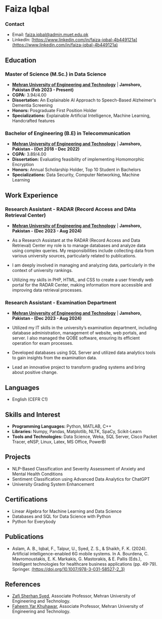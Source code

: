 # Faiza Iqbal

### Contact
- Email: [faiza.iqbal@admin.muet.edu.pk](mailto:faiza.iqbal@admin.muet.edu.pk)
- LinkedIn: [https://www.linkedin.com/in/faiza-iqbal-4b449121a](https://www.linkedin.com/in/faiza-iqbal-4b449121a)

## Education
### Master of Science (M.Sc.) in Data Science
- **[Mehran University of Engineering and Technology](https://www.muet.edu.pk)** | **Jamshoro, Pakistan (Feb 2023 - Present)**
- **CGPA:** 3.94/4.00
- **Dissertation:** An Explainable AI Approach to Speech-Based Alzheimer's Dementia Screening
- **Honors:** Posgraduate First Position Holder
- **Specializations:** Explainable Artificial Intelligence, Machine Learning, Handcrafted features

### Bachelor of Engineering (B.E) in Telecommunication
- **[Mehran University of Engineering and Technology](https://www.muet.edu.pk/)** | **Jamshoro, Pakistan - (Oct 2018 - Dec 2022)**
- **CGPA:** 3.89/4.00
- **Dissertation:** Evaluating feasibility of implementing Homomorphic Encryption
- **Honors:** Annual Scholarship Holder, Top 10 Student in Bachelors
- **Specializations:** Data Security, Computer Networking, Machine Learning

## Work Experience
### Research Assistant - RADAR (Record Access and DAta Retrieval Center)
- **[Mehran University of Engineering and Technology](https://www.muet.edu.pk/)** | **Jamshoro, Pakistan - (Dec 2023 - Aug 2024)**

- As a Research Assistant at the RADAR (Record Access and Data Retrieval) Center my role is to manage databases and analyze data using complex queries. My responsibilities include collecting data from various university sources, particularly related to publications.
- I am deeply involved in managing and analyzing data, particularly in the context of university rankings.
- Utilizing my skills in PHP, HTML, and CSS to create a user friendly web portal for the RADAR Center, making information more accessible and improving data retrieval processes.
  
### Research Assistant - Examination Department
- **[Mehran University of Engineering and Technology](https://www.muet.edu.pk/)** | **Jamshoro, Pakistan - (Dec 2023 - Aug 2024)**

- Utilized my IT skills in the university’s examination department, including database administration, management of
website, web portals, and server. I also managed the QOBE software, ensuring its efficient operation for exam processes.
- Developed databases using SQL Server and utilized data analytics tools to gain insights from the examination data.
- Lead an innovative project to transform grading systems and bring about positive change.

## Languages
- English (CEFR C1)

## Skills and Interest
- **Programming Languages:** Python, MATLAB, C++
- **Libraries:** Numpy, Pandas, Matplotlib, NLTK, SpaCy, Scikit-Learn
- **Tools and Technologies:** Data Science, Weka, SQL Server, Cisco Packet Tracer, eNSP, Linux, Latex, MS Office, PowerBI

## Projects
- NLP-Based Classification and Severity Assessment of Anxiety and Mental Health Conditions
- Sentiment Classification using Advanced Data Analytics for ChatGPT
- University Grading System Enhancement

## Certifications
- Linear Algebra for Machine Learning and Data Science
- Databases and SQL for Data Science with Python
- Python for Everybody

## Publications
- Aslam, A. B., Iqbal, F., Talpur, U., Syed, Z. S., & Shaikh, F. K. (2024). Artificial intelligence-enabled 6G mobile systems. In A. Bourdena, C. Mavromoustakis, E. K. Markakis, G. Mastorakis, & E. Pallis (Eds.), Intelligent technologies for healthcare business applications (pp. 49-79). Springer. [(https://doi.org/10.1007/978-3-031-58527-2_3)](https://doi.org/10.1007/978-3-031-58527-2_3)

## References
- [Zafi Sherhan Syed](https://scholar.google.com/citations?hl=en&user=OLku1akAAAAJ&view_op=list_works&sortby=pubdate), Associate Professor, Mehran University of Engineering and Technology.
- [Faheem Yar Khuhawar](https://scholar.google.com/citations?user=cKbmWfwAAAAJ&hl=en), Associate Professor, Mehran University of Engineering and Technology.

